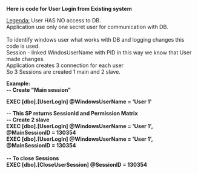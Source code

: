 <b>Here is code for User Login from Existing system</b>

<U>Legenda:</U>
User HAS NO access to DB.<BR> 
Application use only one secret user for  communication with DB.<BR>
<BR>
To identify windows user what works with DB and logging changes  this code is used.<BR>
Session - linked WindosUserName with PID in this way we know that User made changes.<BR>
Application creates 3 connection for each user<BR>
So 3 Sessions are created 1 main and 2 slave.<BR>


<b>Example:<BR>
-- Create "Main session" <BR>
	
<b>EXEC [dbo].[UserLogIn]    @WindowsUserName = 'User 1'</b> <BR>

-- This SP returns SessionId and Permission Matrix <BR>
-- Create 2 slave <br>
EXEC [dbo].[UserLogIn]    @WindowsUserName = 'User 1',    @MainSessionID = 130354 <br>
EXEC [dbo].[UserLogIn]    @WindowsUserName = 'User 1',    @MainSessionID = 130354 <br>
<br>
-- To close Sessions <br>
EXEC [dbo].[CloseUserSession] @SessionID = 130354  


